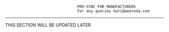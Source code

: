                                     PRO-SYNC FOR MANUFACTURERS
                                    For any queries hari@weeroda.com
--------------------------------------------------------------------------------------------------------

THIS SECTION WILL BE UPDATED LATER

